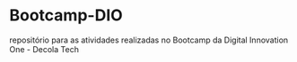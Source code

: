 # Bootcamp-DIO
repositório para as atividades realizadas no Bootcamp da Digital Innovation One - Decola Tech
